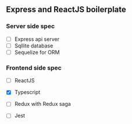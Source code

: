 ## Express and ReactJS boilerplate

### Server side spec
- [ ] Express api server
- [ ] Sqllite database
- [ ] Sequelize for ORM

### Frontend side spec
- [ ] ReactJS
- [x] Typescript
- [ ] Redux with Redux saga
- [ ] Jest

